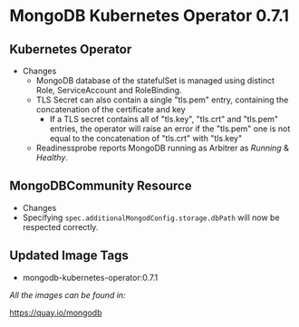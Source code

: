 # MongoDB Kubernetes Operator 0.7.1

## Kubernetes Operator

- Changes
  - MongoDB database of the statefulSet is managed using distinct Role, ServiceAccount and RoleBinding.
  - TLS Secret can also contain a single "tls.pem" entry, containing the concatenation of the certificate and key
    - If a TLS secret contains all of "tls.key", "tls.crt" and "tls.pem" entries, the operator will raise an error if the "tls.pem" one is not equal to the concatenation of "tls.crt" with "tls.key"
  - Readinessprobe reports MongoDB running as Arbitrer as _Running_ & _Healthy_.

## MongoDBCommunity Resource
* Changes
* Specifying `spec.additionalMongodConfig.storage.dbPath` will now be respected correctly. 


## Updated Image Tags

- mongodb-kubernetes-operator:0.7.1

_All the images can be found in:_

https://quay.io/mongodb
